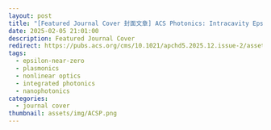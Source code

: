 ```yaml
---
layout: post
title: "[Featured Journal Cover 封面文章] ACS Photonics: Intracavity Epsilon-Near-Zero Dual-Range Frequency Switch"
date: 2025-02-05 21:01:00
description: Featured Journal Cover
redirect: https://pubs.acs.org/cms/10.1021/apchd5.2025.12.issue-2/asset/apchd5.2025.12.issue-2.xlargecover.jpg
tags: 
  - epsilon-near-zero
  - plasmonics
  - nonlinear optics
  - integrated photonics
  - nanophotonics
categories: 
  - journal cover
thumbnail: assets/img/ACSP.png
---
```


